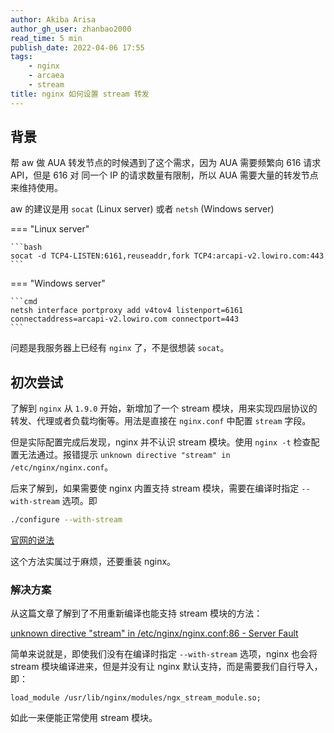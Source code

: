 ```yaml
---
author: Akiba Arisa
author_gh_user: zhanbao2000
read_time: 5 min
publish_date: 2022-04-06 17:55
tags:
    - nginx
    - arcaea
    - stream
title: nginx 如何设置 stream 转发
---
```


## 背景

帮 aw 做 AUA 转发节点的时候遇到了这个需求，因为 AUA 需要频繁向 616 请求 API，但是 616 对 同一个 IP 的请求数量有限制，所以 AUA 需要大量的转发节点来维持使用。

aw 的建议是用 `socat` (Linux server) 或者 `netsh` (Windows server)

=== "Linux server"

    ```bash
    socat -d TCP4-LISTEN:6161,reuseaddr,fork TCP4:arcapi-v2.lowiro.com:443
    ```

=== "Windows server"

    ```cmd
    netsh interface portproxy add v4tov4 listenport=6161 connectaddress=arcapi-v2.lowiro.com connectport=443
    ```

问题是我服务器上已经有 `nginx` 了，不是很想装 `socat`。

## 初次尝试

了解到 `nginx` 从 `1.9.0` 开始，新增加了一个 stream 模块，用来实现四层协议的转发、代理或者负载均衡等。用法是直接在 `nginx.conf` 中配置 `stream` 字段。

但是实际配置完成后发现，nginx 并不认识 stream 模块。使用 `nginx -t` 检查配置无法通过。报错提示 `unknown directive "stream" in /etc/nginx/nginx.conf`。

后来了解到，如果需要使 nginx 内置支持 stream 模块，需要在编译时指定 `--with-stream` 选项。即

```bash
./configure --with-stream
```

[官网的说法](http://nginx.org/en/docs/stream/ngx_stream_core_module.html)

这个方法实属过于麻烦，还要重装 nginx。

### 解决方案

从这篇文章了解到了不用重新编译也能支持 stream 模块的方法：

[unknown directive "stream" in /etc/nginx/nginx.conf:86 - Server Fault](https://serverfault.com/questions/858067/unknown-directive-stream-in-etc-nginx-nginx-conf86)

简单来说就是，即使我们没有在编译时指定 `--with-stream` 选项，nginx 也会将 stream 模块编译进来，但是并没有让 nginx 默认支持，而是需要我们自行导入，即：

```nginx
load_module /usr/lib/nginx/modules/ngx_stream_module.so;
```

如此一来便能正常使用 stream 模块。
